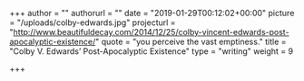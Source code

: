 +++
author = ""
authorurl = ""
date = "2019-01-29T00:12:02+00:00"
picture = "/uploads/colby-edwards.jpg"
projecturl = "http://www.beautifuldecay.com/2014/12/25/colby-vincent-edwards-post-apocalyptic-existence/"
quote = "you perceive the vast emptiness."
title = "Colby V. Edwards’ Post-Apocalyptic Existence"
type = "writing"
weight = 9

+++
